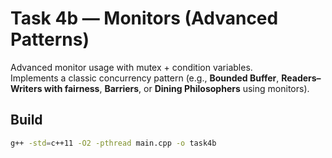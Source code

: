 # Task 4b — Monitors (Advanced Patterns)

Advanced monitor usage with mutex + condition variables.  
Implements a classic concurrency pattern (e.g., **Bounded Buffer**, **Readers–Writers with fairness**, **Barriers**, or **Dining Philosophers** using monitors).

## Build
```bash
g++ -std=c++11 -O2 -pthread main.cpp -o task4b
